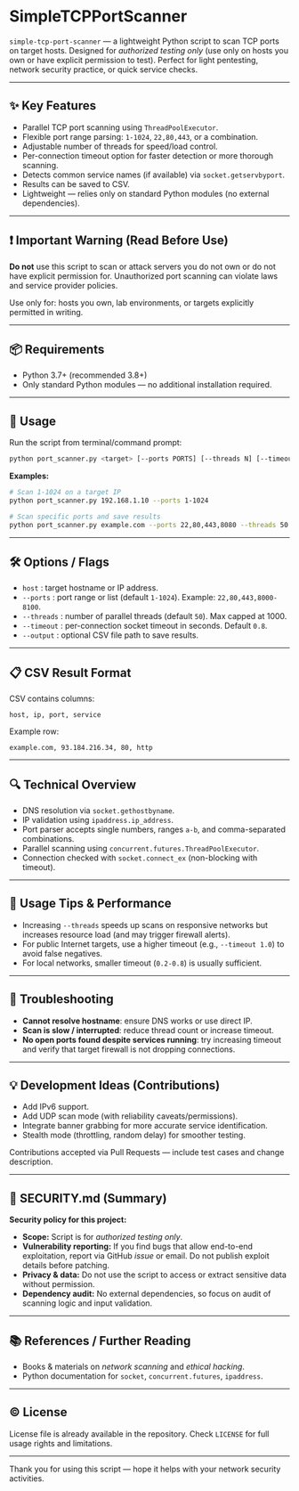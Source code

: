 # SimpleTCPPortScanner
`simple-tcp-port-scanner` — a lightweight Python script to scan TCP ports on target hosts. Designed for *authorized testing only* (use only on hosts you own or have explicit permission to test). Perfect for light pentesting, network security practice, or quick service checks.

---

## ✨ Key Features

* Parallel TCP port scanning using `ThreadPoolExecutor`.
* Flexible port range parsing: `1-1024`, `22,80,443`, or a combination.
* Adjustable number of threads for speed/load control.
* Per-connection timeout option for faster detection or more thorough scanning.
* Detects common service names (if available) via `socket.getservbyport`.
* Results can be saved to CSV.
* Lightweight — relies only on standard Python modules (no external dependencies).

---

## ❗ Important Warning (Read Before Use)

**Do not** use this script to scan or attack servers you do not own or do not have explicit permission for. Unauthorized port scanning can violate laws and service provider policies.

Use only for: hosts you own, lab environments, or targets explicitly permitted in writing.

---

## 📦 Requirements

* Python 3.7+ (recommended 3.8+)
* Only standard Python modules — no additional installation required.

---

## 🚀 Usage

Run the script from terminal/command prompt:

```bash
python port_scanner.py <target> [--ports PORTS] [--threads N] [--timeout S] [--output file.csv]
```

**Examples:**

```bash
# Scan 1-1024 on a target IP
python port_scanner.py 192.168.1.10 --ports 1-1024

# Scan specific ports and save results
python port_scanner.py example.com --ports 22,80,443,8080 --threads 50 --timeout 1.0 --output results.csv
```

---

## 🛠️ Options / Flags

* `host` : target hostname or IP address.
* `--ports` : port range or list (default `1-1024`). Example: `22,80,443,8000-8100`.
* `--threads` : number of parallel threads (default `50`). Max capped at 1000.
* `--timeout` : per-connection socket timeout in seconds. Default `0.8`.
* `--output` : optional CSV file path to save results.

---

## 📋 CSV Result Format

CSV contains columns:

```
host, ip, port, service
```

Example row:

```
example.com, 93.184.216.34, 80, http
```

---

## 🔍 Technical Overview

* DNS resolution via `socket.gethostbyname`.
* IP validation using `ipaddress.ip_address`.
* Port parser accepts single numbers, ranges `a-b`, and comma-separated combinations.
* Parallel scanning using `concurrent.futures.ThreadPoolExecutor`.
* Connection checked with `socket.connect_ex` (non-blocking with timeout).

---

## 🧰 Usage Tips & Performance

* Increasing `--threads` speeds up scans on responsive networks but increases resource load (and may trigger firewall alerts).
* For public Internet targets, use a higher timeout (e.g., `--timeout 1.0`) to avoid false negatives.
* For local networks, smaller timeout (`0.2-0.8`) is usually sufficient.

---

## 🐞 Troubleshooting

* **Cannot resolve hostname**: ensure DNS works or use direct IP.
* **Scan is slow / interrupted**: reduce thread count or increase timeout.
* **No open ports found despite services running**: try increasing timeout and verify that target firewall is not dropping connections.

---

## 💡 Development Ideas (Contributions)

* Add IPv6 support.
* Add UDP scan mode (with reliability caveats/permissions).
* Integrate banner grabbing for more accurate service identification.
* Stealth mode (throttling, random delay) for smoother testing.

Contributions accepted via Pull Requests — include test cases and change description.

---

## 🔐 SECURITY.md (Summary)

**Security policy for this project:**

* **Scope:** Script is for *authorized testing only*.
* **Vulnerability reporting:** If you find bugs that allow end-to-end exploitation, report via GitHub *issue* or email. Do not publish exploit details before patching.
* **Privacy & data:** Do not use the script to access or extract sensitive data without permission.
* **Dependency audit:** No external dependencies, so focus on audit of scanning logic and input validation.

---

## 📚 References / Further Reading

* Books & materials on *network scanning* and *ethical hacking*.
* Python documentation for `socket`, `concurrent.futures`, `ipaddress`.

---

## © License

License file is already available in the repository. Check `LICENSE` for full usage rights and limitations.

---

Thank you for using this script — hope it helps with your network security activities.
